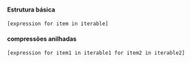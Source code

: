 #### Estrutura básica

```
[expression for item in iterable]
```

#### compressões anilhadas

```
[expression for item1 in iterable1 for item2 in iterable2]
```

